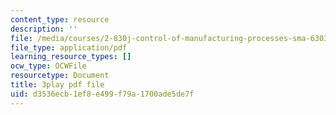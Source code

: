 ```yaml
---
content_type: resource
description: ''
file: /media/courses/2-830j-control-of-manufacturing-processes-sma-6303-spring-2008/d3536ecb1ef8e499f79a1700ade5de7f_-EgKluVR2Ug.pdf
file_type: application/pdf
learning_resource_types: []
ocw_type: OCWFile
resourcetype: Document
title: 3play pdf file
uid: d3536ecb-1ef8-e499-f79a-1700ade5de7f
---
```

